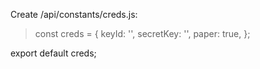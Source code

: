 Create /api/constants/creds.js:

> const creds = {
> keyId: '',
> secretKey: '',
> paper: true,
> };

export default creds;
